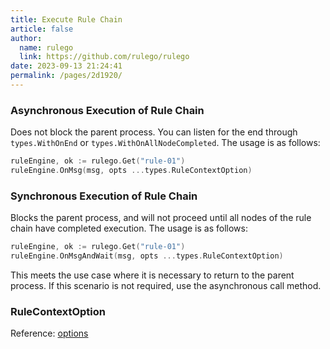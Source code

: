 ```yaml
---
title: Execute Rule Chain
article: false
author: 
  name: rulego
  link: https://github.com/rulego/rulego
date: 2023-09-13 21:24:41
permalink: /pages/2d1920/
---
```


### Asynchronous Execution of Rule Chain

Does not block the parent process. You can listen for the end through `types.WithOnEnd` or `types.WithOnAllNodeCompleted`. The usage is as follows:
```go
ruleEngine, ok := rulego.Get("rule-01")
ruleEngine.OnMsg(msg, opts ...types.RuleContextOption)
```

### Synchronous Execution of Rule Chain

Blocks the parent process, and will not proceed until all nodes of the rule chain have completed execution. The usage is as follows:
```go
ruleEngine, ok := rulego.Get("rule-01")
ruleEngine.OnMsgAndWait(msg, opts ...types.RuleContextOption)
```
This meets the use case where it is necessary to return to the parent process. If this scenario is not required, use the asynchronous call method.

### RuleContextOption

Reference: [options](/en/pages/2bf5ef/)